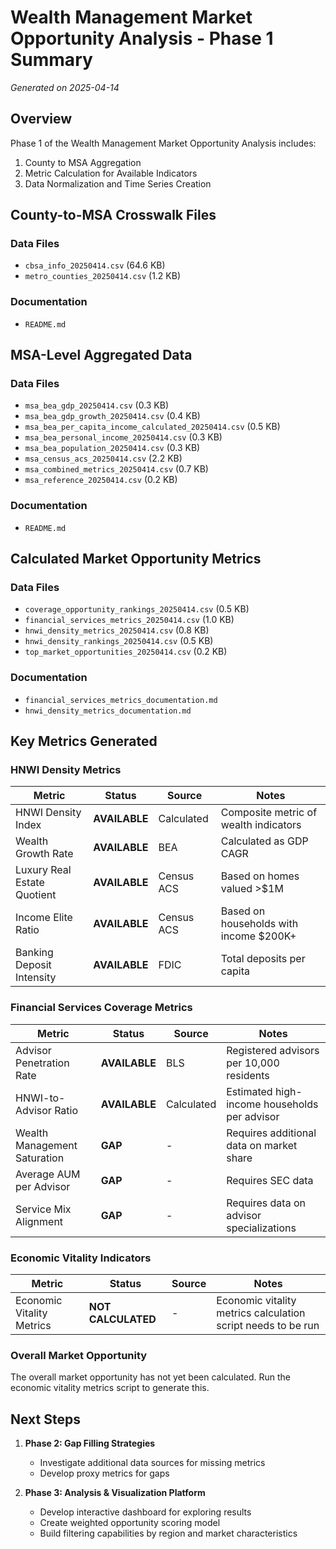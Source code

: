 # Wealth Management Market Opportunity Analysis - Phase 1 Summary

*Generated on 2025-04-14*

## Overview

Phase 1 of the Wealth Management Market Opportunity Analysis includes:

1. County to MSA Aggregation
2. Metric Calculation for Available Indicators
3. Data Normalization and Time Series Creation

## County-to-MSA Crosswalk Files

### Data Files

- `cbsa_info_20250414.csv` (64.6 KB)
- `metro_counties_20250414.csv` (1.2 KB)

### Documentation

- `README.md`

## MSA-Level Aggregated Data

### Data Files

- `msa_bea_gdp_20250414.csv` (0.3 KB)
- `msa_bea_gdp_growth_20250414.csv` (0.4 KB)
- `msa_bea_per_capita_income_calculated_20250414.csv` (0.5 KB)
- `msa_bea_personal_income_20250414.csv` (0.3 KB)
- `msa_bea_population_20250414.csv` (0.3 KB)
- `msa_census_acs_20250414.csv` (2.2 KB)
- `msa_combined_metrics_20250414.csv` (0.7 KB)
- `msa_reference_20250414.csv` (0.2 KB)

### Documentation

- `README.md`

## Calculated Market Opportunity Metrics

### Data Files

- `coverage_opportunity_rankings_20250414.csv` (0.5 KB)
- `financial_services_metrics_20250414.csv` (1.0 KB)
- `hnwi_density_metrics_20250414.csv` (0.8 KB)
- `hnwi_density_rankings_20250414.csv` (0.5 KB)
- `top_market_opportunities_20250414.csv` (0.2 KB)

### Documentation

- `financial_services_metrics_documentation.md`
- `hnwi_density_metrics_documentation.md`

## Key Metrics Generated

### HNWI Density Metrics

| Metric | Status | Source | Notes |
|--------|--------|--------|-------|
| HNWI Density Index | **AVAILABLE** | Calculated | Composite metric of wealth indicators |
| Wealth Growth Rate | **AVAILABLE** | BEA | Calculated as GDP CAGR |
| Luxury Real Estate Quotient | **AVAILABLE** | Census ACS | Based on homes valued >$1M |
| Income Elite Ratio | **AVAILABLE** | Census ACS | Based on households with income $200K+ |
| Banking Deposit Intensity | **AVAILABLE** | FDIC | Total deposits per capita |

### Financial Services Coverage Metrics

| Metric | Status | Source | Notes |
|--------|--------|--------|-------|
| Advisor Penetration Rate | **AVAILABLE** | BLS | Registered advisors per 10,000 residents |
| HNWI-to-Advisor Ratio | **AVAILABLE** | Calculated | Estimated high-income households per advisor |
| Wealth Management Saturation | **GAP** | - | Requires additional data on market share |
| Average AUM per Advisor | **GAP** | - | Requires SEC data |
| Service Mix Alignment | **GAP** | - | Requires data on advisor specializations |

### Economic Vitality Indicators

| Metric | Status | Source | Notes |
|--------|--------|--------|-------|
| Economic Vitality Metrics | **NOT CALCULATED** | - | Economic vitality metrics calculation script needs to be run |

### Overall Market Opportunity

The overall market opportunity has not yet been calculated. Run the economic vitality metrics script to generate this.

## Next Steps

1. **Phase 2: Gap Filling Strategies**
   - Investigate additional data sources for missing metrics
   - Develop proxy metrics for gaps

2. **Phase 3: Analysis & Visualization Platform**
   - Develop interactive dashboard for exploring results
   - Create weighted opportunity scoring model
   - Build filtering capabilities by region and market characteristics

